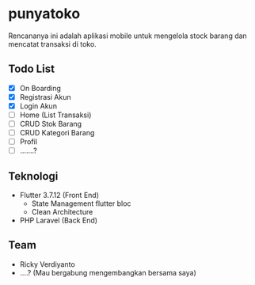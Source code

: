 # punyatoko

Rencananya ini adalah aplikasi mobile untuk mengelola stock barang dan mencatat transaksi di toko.

## Todo List
- [x] On Boarding
- [x] Registrasi Akun
- [x] Login Akun
- [ ] Home (List Transaksi)
- [ ] CRUD Stok Barang
- [ ] CRUD Kategori Barang
- [ ] Profil
- [ ] .......?

## Teknologi
- Flutter 3.7.12 (Front End)
  - State Management flutter bloc
  - Clean Architecture
- PHP Laravel (Back End)

## Team
- Ricky Verdiyanto
- ....? (Mau bergabung mengembangkan bersama saya)
